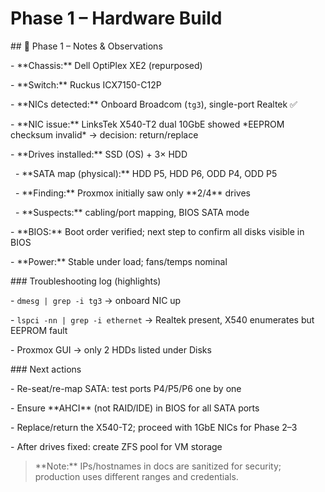 ﻿# Phase 1 – Hardware Build



\## 📝 Phase 1 – Notes \& Observations



\- \*\*Chassis:\*\* Dell OptiPlex XE2 (repurposed)  

\- \*\*Switch:\*\* Ruckus ICX7150-C12P  

\- \*\*NICs detected:\*\* Onboard Broadcom (`tg3`), single-port Realtek ✅  

\- \*\*NIC issue:\*\* LinksTek X540-T2 dual 10GbE showed \*EEPROM checksum invalid\* → decision: return/replace  

\- \*\*Drives installed:\*\* SSD (OS) + 3× HDD  

&nbsp; - \*\*SATA map (physical):\*\* HDD P5, HDD P6, ODD P4, ODD P5  

&nbsp; - \*\*Finding:\*\* Proxmox initially saw only \*\*2/4\*\* drives  

&nbsp; - \*\*Suspects:\*\* cabling/port mapping, BIOS SATA mode  

\- \*\*BIOS:\*\* Boot order verified; next step to confirm all disks visible in BIOS  

\- \*\*Power:\*\* Stable under load; fans/temps nominal



\### Troubleshooting log (highlights)

\- `dmesg | grep -i tg3` → onboard NIC up  

\- `lspci -nn | grep -i ethernet` → Realtek present, X540 enumerates but EEPROM fault  

\- Proxmox GUI → only 2 HDDs listed under Disks



\### Next actions

\- Re-seat/re-map SATA: test ports P4/P5/P6 one by one  

\- Ensure \*\*AHCI\*\* (not RAID/IDE) in BIOS for all SATA ports  

\- Replace/return the X540-T2; proceed with 1GbE NICs for Phase 2–3  

\- After drives fixed: create ZFS pool for VM storage



> \*\*Note:\*\* IPs/hostnames in docs are sanitized for security; production uses different ranges and credentials.



